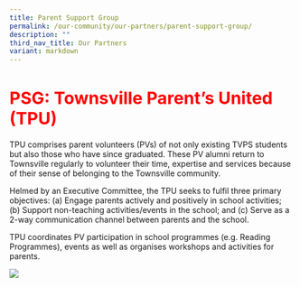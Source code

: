 ```yaml
---
title: Parent Support Group
permalink: /our-community/our-partners/parent-support-group/
description: ""
third_nav_title: Our Partners
variant: markdown
---
```

<h1 style="color:red;font-size:30px">PSG: Townsville Parent’s United (TPU)</h1>

TPU comprises parent volunteers (PVs) of not only existing TVPS students but also those who have since graduated. These PV alumni return to Townsville regularly to volunteer their time, expertise and services because of their sense of belonging to the Townsville community.

Helmed by an Executive Committee, the TPU seeks to fulfil three primary objectives: (a) Engage parents actively and positively in school activities; (b) Support non-teaching activities/events in the school; and (c) Serve as a 2-way communication channel between parents and the school.

TPU coordinates PV participation in school programmes (e.g. Reading Programmes), events as well as organises workshops and activities for parents.

![](/images/Parent%20Support%20Group/PSG_2023.JPG)